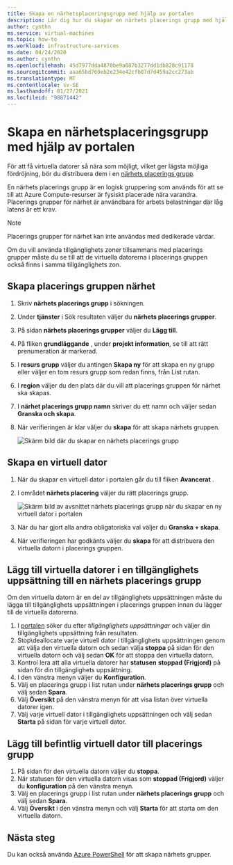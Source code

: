 ```yaml
---
title: Skapa en närhetsplaceringsgrupp med hjälp av portalen
description: Lär dig hur du skapar en närhets placerings grupp med hjälp av Azure Portal.
author: cynthn
ms.service: virtual-machines
ms.topic: how-to
ms.workload: infrastructure-services
ms.date: 04/24/2020
ms.author: cynthn
ms.openlocfilehash: 45d7977dda4870be9a087b3277dd1db828c91178
ms.sourcegitcommit: aaa65bd769eb2e234e42cfb07d7d459a2cc273ab
ms.translationtype: MT
ms.contentlocale: sv-SE
ms.lasthandoff: 01/27/2021
ms.locfileid: "98871442"
---
```

# <a name="create-a-proximity-placement-group-using-the-portal"></a>Skapa en närhetsplaceringsgrupp med hjälp av portalen

För att få virtuella datorer så nära som möjligt, vilket ger lägsta möjliga fördröjning, bör du distribuera dem i en [närhets placerings grupp](../co-location.md#proximity-placement-groups).

En närhets placerings grupp är en logisk gruppering som används för att se till att Azure Compute-resurser är fysiskt placerade nära varandra. Placerings grupper för närhet är användbara för arbets belastningar där låg latens är ett krav.

> [!NOTE]
> Placerings grupper för närhet kan inte användas med dedikerade värdar.
>
> Om du vill använda tillgänglighets zoner tillsammans med placerings grupper måste du se till att de virtuella datorerna i placerings gruppen också finns i samma tillgänglighets zon.
>

## <a name="create-the-proximity-placement-group"></a>Skapa placerings gruppen närhet

1. Skriv **närhets placerings grupp** i sökningen.
1. Under **tjänster** i Sök resultaten väljer du **närhets placerings grupper**.
1. På sidan **närhets placerings grupper** väljer du **Lägg till**.
1. På fliken **grundläggande** , under **projekt information**, se till att rätt prenumeration är markerad.
1. I **resurs grupp** väljer du antingen **Skapa ny** för att skapa en ny grupp eller väljer en tom resurs grupp som redan finns, från List rutan. 
1. I **region** väljer du den plats där du vill att placerings gruppen för närhet ska skapas.
1. I **närhet placerings grupp namn** skriver du ett namn och väljer sedan **Granska och skapa**.
1. När verifieringen är klar väljer du **skapa** för att skapa närhets gruppen.

    ![Skärm bild där du skapar en närhets placerings grupp](./media/ppg/ppg.png)


## <a name="create-a-vm"></a>Skapa en virtuell dator

1. När du skapar en virtuell dator i portalen går du till fliken **Avancerat** . 
1. I området **närhets placering** väljer du rätt placerings grupp. 

    ![Skärm bild av avsnittet närhets placerings grupp när du skapar en ny virtuell dator i portalen](./media/ppg/vm-ppg.png)

1. När du har gjort alla andra obligatoriska val väljer du **Granska + skapa**.
1. När verifieringen har godkänts väljer du **skapa** för att distribuera den virtuella datorn i placerings gruppen.


## <a name="add-vms-in-an-availability-set-to-a-proximity-placement-group"></a>Lägg till virtuella datorer i en tillgänglighets uppsättning till en närhets placerings grupp

Om den virtuella datorn är en del av tillgänglighets uppsättningen måste du lägga till tillgänglighets uppsättningen i placerings gruppen innan du lägger till de virtuella datorerna.

1. I [portalen](https://portal.azure.com) söker du efter *tillgänglighets uppsättningar* och väljer din tillgänglighets uppsättning från resultaten.
1. Stop\deallocate varje virtuell dator i tillgänglighets uppsättningen genom att välja den virtuella datorn och sedan välja **stoppa** på sidan för den virtuella datorn och välj sedan **OK** för att stoppa den virtuella datorn.
1. Kontrol lera att alla virtuella datorer har **statusen** **stoppad (Frigjord)** på sidan för din tillgänglighets uppsättning.
1. I den vänstra menyn väljer du **Konfiguration**.
1. Välj en placerings grupp i list rutan under **närhets placerings grupp** och välj sedan **Spara**.
1. Välj **Översikt** på den vänstra menyn för att visa listan över virtuella datorer igen. 
1. Välj varje virtuell dator i tillgänglighets uppsättningen och välj sedan **Starta** på sidan för varje virtuell dator. 


## <a name="add-existing-vm-to-placement-group"></a>Lägg till befintlig virtuell dator till placerings grupp 


1. På sidan för den virtuella datorn väljer du **stoppa**.
1. När statusen för den virtuella datorn visas som **stoppad (Frigjord)** väljer du **konfiguration** på den vänstra menyn.
1. Välj en placerings grupp i list rutan under **närhets placerings grupp** och välj sedan **Spara**.
1. Välj **Översikt** i den vänstra menyn och välj **Starta** för att starta om den virtuella datorn.

 

## <a name="next-steps"></a>Nästa steg

Du kan också använda [Azure PowerShell](proximity-placement-groups.md) för att skapa närhets grupper.